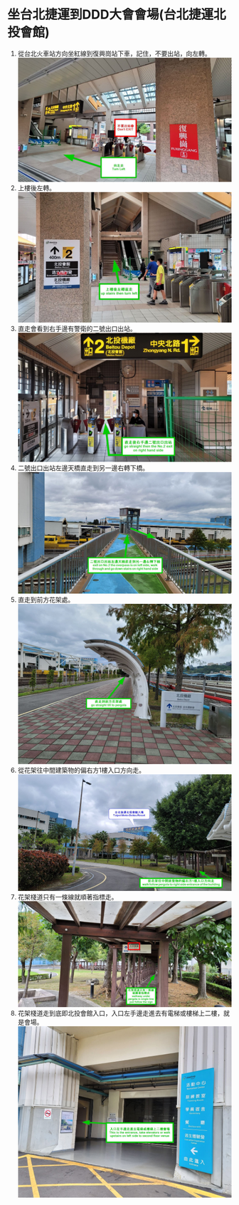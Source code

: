 # 坐台北捷運到DDD大會會場(台北捷運北投會館)

1. 從台北火車站方向坐紅線到復興崗站下車，記住，不要出站，向左轉。
    ![don't exit, turn left](imgs/01.jpg)
2. 上樓後左轉。
    ![up stairs then turn left](imgs/02.jpg)
3. 直走會看到右手邊有警衛的二號出口出站。
    ![go straight and the No.2 exit on right hand side](imgs/03.jpg)
4. 二號出口出站左邊天橋直走到另一邊右轉下橋。
    ![exit on No.2 the overpass is on left side, walk through and go down stairs on right hand side](imgs/04.jpg)
5. 直走到前方花架處。
    ![go straight till to pergola](imgs/05.jpg)
6. 從花架往中間建築物的偏右方1樓入口方向走。
    ![walk follow pergola to right-side entrance of the building](imgs/06.jpg)
7. 花架棧道只有一條線就順著指標走。
    ![walkway under pergola is single line just follow the sign](imgs/07.jpg)
8. 花架棧道走到底即北投會館入口，入口左手邊走進去有電梯或樓梯上二樓，就是會場。
    ![walkway end is the entrance, take elevators or upstairs on left side to second floor venue](imgs/08.jpg)